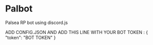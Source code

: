# Palbot

Palsea RP bot using discord.js

ADD CONFIG.JSON AND ADD THIS LINE WITH YOUR BOT TOKEN : 
{
    "token": "BOT TOKEN"
}